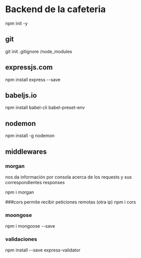 # Backend de la cafeteria

npm init -y

## git
git init
.gitignore /node_modules

## expressjs.com
npm install express --save

## babeljs.io
npm install babel-cli babel-preset-env

## nodemon
npm install -g nodemon 

## middlewares
### morgan
nos da información por consola acerca de los requests y sus correspondientes responses

npm i morgan

###cors
permite recibir peticiones remotas (otra ip)
npm i cors

### moongose
npm i mongoose --save

### validaciones
npm install --save express-validator
